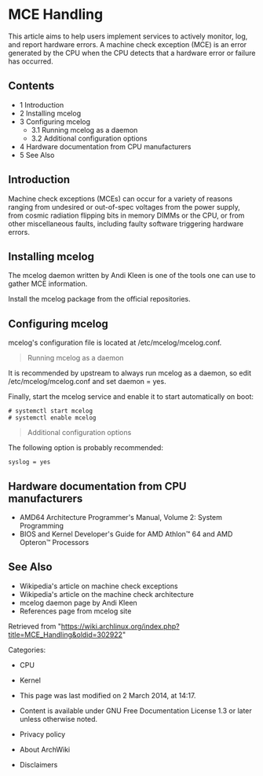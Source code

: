 MCE Handling
============

This article aims to help users implement services to actively monitor,
log, and report hardware errors. A machine check exception (MCE) is an
error generated by the CPU when the CPU detects that a hardware error or
failure has occurred.

Contents
--------

-   1 Introduction
-   2 Installing mcelog
-   3 Configuring mcelog
    -   3.1 Running mcelog as a daemon
    -   3.2 Additional configuration options
-   4 Hardware documentation from CPU manufacturers
-   5 See Also

Introduction
------------

Machine check exceptions (MCEs) can occur for a variety of reasons
ranging from undesired or out-of-spec voltages from the power supply,
from cosmic radiation flipping bits in memory DIMMs or the CPU, or from
other miscellaneous faults, including faulty software triggering
hardware errors.

Installing mcelog
-----------------

The mcelog daemon written by Andi Kleen is one of the tools one can use
to gather MCE information.

Install the mcelog package from the official repositories.

Configuring mcelog
------------------

mcelog's configuration file is located at /etc/mcelog/mcelog.conf.

> Running mcelog as a daemon

It is recommended by upstream to always run mcelog as a daemon, so edit
/etc/mcelog/mcelog.conf and set daemon = yes.

Finally, start the mcelog service and enable it to start automatically
on boot:

    # systemctl start mcelog
    # systemctl enable mcelog

> Additional configuration options

The following option is probably recommended:

    syslog = yes

Hardware documentation from CPU manufacturers
---------------------------------------------

-   AMD64 Architecture Programmer's Manual, Volume 2: System Programming
-   BIOS and Kernel Developer's Guide for AMD Athlon™ 64 and AMD
    Opteron™ Processors

See Also
--------

-   Wikipedia's article on machine check exceptions
-   Wikipedia's article on the machine check architecture
-   mcelog daemon page by Andi Kleen
-   References page from mcelog site

Retrieved from
"https://wiki.archlinux.org/index.php?title=MCE_Handling&oldid=302922"

Categories:

-   CPU
-   Kernel

-   This page was last modified on 2 March 2014, at 14:17.
-   Content is available under GNU Free Documentation License 1.3 or
    later unless otherwise noted.
-   Privacy policy
-   About ArchWiki
-   Disclaimers

